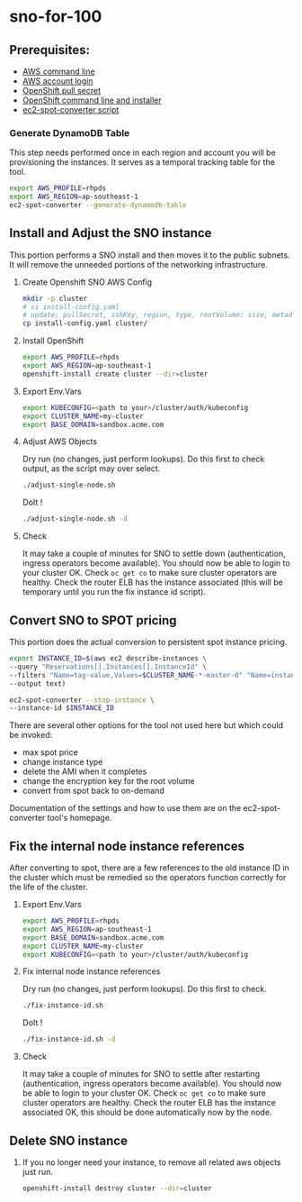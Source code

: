 # sno-for-100

## Prerequisites:

- [AWS command line](https://docs.aws.amazon.com/cli/latest/userguide/install-cliv2.html)
- [AWS account login](https://aws.amazon.com/console/)
- [OpenShift pull secret](https://cloud.redhat.com/openshift/install/pull-secret)
- [OpenShift command line and installer](https://mirror.openshift.com/pub/openshift-v4/x86_64/clients/ocp/)
- [ec2-spot-converter script](https://github.com/jcjorel/ec2-spot-converter/)

### Generate DynamoDB Table

This step needs performed once in each region and account you will
be provisioning the instances. 
It serves as a temporal tracking table for the tool.

```bash
export AWS_PROFILE=rhpds
export AWS_REGION=ap-southeast-1
ec2-spot-converter --generate-dynamodb-table
```

## Install and Adjust the SNO instance

This portion performs a SNO install and then moves it to the public subnets.
It will remove the unneeded portions of the networking infrastructure.

1. Create Openshift SNO AWS Config

    ```bash
    mkdir -p cluster
    # vi install-config.yaml
    # update: pullSecret, sshKey, region, type, rootVolume: size, metadata: name, baseDomain
    cp install-config.yaml cluster/
    ```

2. Install OpenShift

    ```bash
    export AWS_PROFILE=rhpds
    export AWS_REGION=ap-southeast-1
    openshift-install create cluster --dir=cluster
    ```

3. Export Env.Vars

    ```bash
    export KUBECONFIG=<path to your>/cluster/auth/kubeconfig 
    export CLUSTER_NAME=my-cluster
    export BASE_DOMAIN=sandbox.acme.com
    ```

4. Adjust AWS Objects

    Dry run (no changes, just perform lookups). Do this first to check output, as the script may over select.

    ```bash
    ./adjust-single-node.sh
    ```

    DoIt !

    ```bash
    ./adjust-single-node.sh -d
    ```

5. Check

    It may take a couple of minutes for SNO to settle down (authentication, ingress operators become available).
    You should now be able to login to your cluster OK. Check `oc get co` to make sure cluster operators are healthy.
    Check the router ELB has the instance associated (this will be temporary until you run the fix instance id script).

## Convert SNO to SPOT pricing

This portion does the actual conversion to persistent spot instance pricing.
    
```bash
export INSTANCE_ID=$(aws ec2 describe-instances \
--query "Reservations[].Instances[].InstanceId" \
--filters "Name=tag-value,Values=$CLUSTER_NAME-*-master-0" "Name=instance-state-name,Values=running" \
--output text)
```

```bash
ec2-spot-converter --stop-instance \
--instance-id $INSTANCE_ID
```

There are several other options for the tool not used here but which could be invoked:

* max spot price
* change instance type
* delete the AMI when it completes
* change the encryption key for the root volume
* convert from spot back to on-demand

Documentation of the settings and how to use them are on the ec2-spot-converter tool's homepage.

## Fix the internal node instance references

After converting to spot, there are a few references to the old instance ID in the cluster which must be remedied so the operators function correctly for the life of the cluster.

1. Export Env.Vars

    ```bash
    export AWS_PROFILE=rhpds
    export AWS_REGION=ap-southeast-1
    export BASE_DOMAIN=sandbox.acme.com
    export CLUSTER_NAME=my-cluster
    export KUBECONFIG=<path to your>/cluster/auth/kubeconfig 
    ```

2. Fix internal node instance references

    Dry run (no changes, just perform lookups). Do this first to check.

    ```bash
    ./fix-instance-id.sh
    ```

    DoIt !

    ```bash
    ./fix-instance-id.sh -d
    ```

3. Check

    It may take a couple of minutes for SNO to settle after restarting (authentication, ingress operators become available).
    You should now be able to login to your cluster OK. Check `oc get co` to make sure cluster operators are healthy.
    Check the router ELB has the instance associated OK, this should be done automatically now by the node.

## Delete SNO instance

1. If you no longer need your instance, to remove all related aws objects just run.

    ```bash
    openshift-install destroy cluster --dir=cluster
    ```
